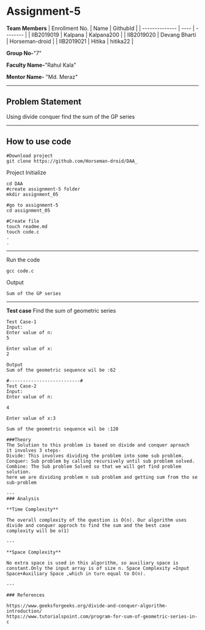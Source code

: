 # Assignment-5

**Team Members**
|   Enrollment No.  |   Name   | GithubId |
|   --------------  |   ----   | -------- |
|    IIB2019019  |   Kalpana | Kalpana200  | 
|    IIB2019020  |   Devang Bharti | Horseman-droid  |
|    IIB2019021  |   Hitika | hitika22  | 

**Group No-**"7"

**Faculty Name-**"Rahul Kala"

**Mentor Name-** "Md. Meraz"

---
## Problem Statement
Using divide conquer find the sum of the GP series

---
## How to use code
```
#Download project
git clone https://github.com/Horseman-droid/DAA_ 
```
Project Initialize 
```
cd DAA
#create assignment-5 folder
mkdir assignment_05

#go to assignment-5
cd assignment_05

#Create file
touch readme.md
touch code.c
.
.
```
---

Run the code
```
gcc code.c
```
Output
```
Sum of the GP series
```
---
**Test case**
Find the sum of geometric series
```
Test Case-1
Input:
Enter value of n:
5

Enter value of x:
2

Output
Sum of the geometric sequence wil be :62

#--------------------------#
Test Case-2
Input:
Enter value of n:

4

Enter value of x:3

Sum of the geometric sequence wil be :120

###Theory
The Solution to this problem is based on divide and conquer aproach
it involves 3 steps- 
Divide: This involves dividing the problem into some sub problem.
Conquer: Sub problem by calling recursively until sub problem solved.
Combine: The Sub problem Solved so that we will get find problem solution.
here we are dividing problem n sub problem and getting sum from tho se sub-problem

---
### Analysis

**Time Complexity**

The overall complexity of the question is O(n). Our algorithm uses divide and conquer approch to find the sum and the best case complexity will be o(1)

---

**Space Complexity**

No extra space is used in this algorithm, so auxiliary space is constant.Only the input array is of size n. Space Complexity =Input Space+Auxiliary Space ,which in turn equal to O(n).

---

### References

https://www.geeksforgeeks.org/divide-and-conquer-algorithm-introduction/
https://www.tutorialspoint.com/program-for-sum-of-geometric-series-in-c
